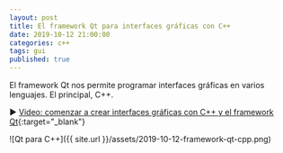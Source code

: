 ```yaml
---
layout: post
title: El framework Qt para interfaces gráficas con C++
date: 2019-10-12 21:00:00
categories: c++
tags: gui
published: true
---
```


El framework Qt nos permite programar interfaces gráficas en varios lenguajes. El principal, C++.

▶️ [Video: comenzar a crear interfaces gráficas con C++ y el framework Qt](www.youtube.com/watch?v=cnFItSiEJTU){:target="_blank"}

![Qt para C++]({{ site.url }}/assets/2019-10-12-framework-qt-cpp.png)
